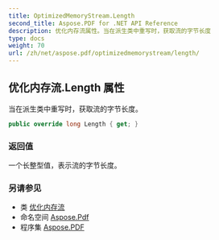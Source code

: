 ```yaml
---
title: OptimizedMemoryStream.Length
second_title: Aspose.PDF for .NET API Reference
description: 优化内存流属性。当在派生类中重写时，获取流的字节长度
type: docs
weight: 70
url: /zh/net/aspose.pdf/optimizedmemorystream/length/
---
```

## 优化内存流.Length 属性

当在派生类中重写时，获取流的字节长度。

```csharp
public override long Length { get; }
```

### 返回值

一个长整型值，表示流的字节长度。

### 另请参见

* 类 [优化内存流](../)
* 命名空间 [Aspose.Pdf](../../../aspose.pdf/)
* 程序集 [Aspose.PDF](../../../)